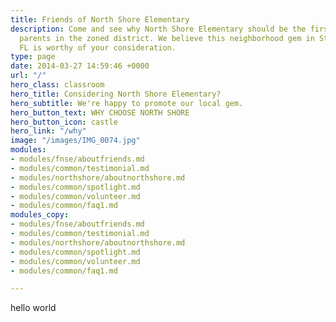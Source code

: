 ```yaml
---
title: Friends of North Shore Elementary
description: Come and see why North Shore Elementary should be the first choice for
  parents in the zoned district. We believe this neighborhood gem in St. Petersburg,
  FL is worthy of your consideration.
type: page
date: 2014-03-27 14:59:46 +0000
url: "/"
hero_class: classroom
hero_title: Considering North Shore Elementary?
hero_subtitle: We're happy to promote our local gem.
hero_button_text: WHY CHOOSE NORTH SHORE
hero_button_icon: castle
hero_link: "/why"
image: "/images/IMG_0074.jpg"
modules:
- modules/fnse/aboutfriends.md
- modules/common/testimonial.md
- modules/northshore/aboutnorthshore.md
- modules/common/spotlight.md
- modules/common/volunteer.md
- modules/common/faq1.md
modules_copy:
- modules/fnse/aboutfriends.md
- modules/common/testimonial.md
- modules/northshore/aboutnorthshore.md
- modules/common/spotlight.md
- modules/common/volunteer.md
- modules/common/faq1.md

---
```

hello world